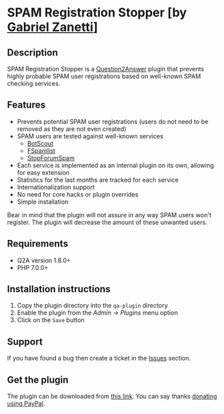 SPAM Registration Stopper [by [Gabriel Zanetti][author]]
========================================================

Description
-----------

SPAM Registration Stopper is a [Question2Answer][Q2A] plugin that prevents highly probable SPAM user registrations based on well-known SPAM checking services.

Features
--------

 * Prevents potential SPAM user registrations (users do not need to be removed as they are not even created)
 * SPAM users are tested against well-known services
   * [BotScout](https://botscout.com)
   * [FSpamlist](https://fspamlist.com)
   * [StopForumSpam](https://www.stopforumspam.com)
 * Each service is implemented as an internal plugin on its own, allowing for easy extension
 * Statistics for the last months are tracked for each service 
 * Internationalization support
 * No need for core hacks or plugin overrides
 * Simple installation

Bear in mind that the plugin will not assure in any way SPAM users won't register. The plugin will decrease the amount of these unwanted users.

Requirements
------------

 * Q2A version 1.8.0+
 * PHP 7.0.0+

Installation instructions
-------------------------

 1. Copy the plugin directory into the `qa-plugin` directory
 1. Enable the plugin from the *Admin -> Plugins* menu option
 1. Click on the `Save` button

Support
-------

If you have found a bug then create a ticket in the [Issues][issues] section.

Get the plugin
--------------

The plugin can be downloaded from [this link][download]. You can say thanks [donating using PayPal][paypal].

[Q2A]: https://www.question2answer.org
[author]: https://question2answer.org/qa/user/pupi1985
[download]: https://github.com/pupi1985/q2a-pupi-srs/archive/master.zip
[issues]: https://github.com/pupi1985/q2a-pupi-srs/issues
[paypal]: https://www.paypal.com/cgi-bin/webscr?cmd=_s-xclick&hosted_button_id=Y7LUM6ML4UV9L
